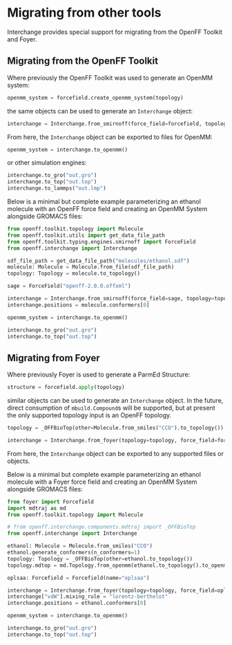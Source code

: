 # Migrating from other tools

Interchange provides special support for migrating from the OpenFF Toolkit and Foyer.

## Migrating from the OpenFF Toolkit

Where previously the OpenFF Toolkit was used to generate an OpenMM system:

```python
openmm_system = forcefield.create_openmm_system(topology)
```

the same objects can be used to generate an `Interchange` object:

```python
interchange = Interchange.from_smirnoff(force_field=forcefield, topology=topology)
```

From here, the `Interchange` object can be exported to files for OpenMM:

```python
openmm_system = interchange.to_openmm()
```

or other simulation engines:

```python
interchange.to_gro("out.gro")
interchange.to_top("out.top")
interchange.to_lammps("out.lmp")
```

Below is a minimal but complete example parameterizing an ethanol molecule with an OpenFF force field and creating an OpenMM System alongside GROMACS files:

```python
from openff.toolkit.topology import Molecule
from openff.toolkit.utils import get_data_file_path
from openff.toolkit.typing.engines.smirnoff import ForceField
from openff.interchange import Interchange

sdf_file_path = get_data_file_path("molecules/ethanol.sdf")
molecule: Molecule = Molecule.from_file(sdf_file_path)
topology: Topology = molecule.to_topology()

sage = ForceField("openff-2.0.0.offxml")

interchange = Interchange.from_smirnoff(force_field=sage, topology=topology)
interchange.positions = molecule.conformers[0]

openmm_system = interchange.to_openmm()

interchange.to_gro("out.gro")
interchange.to_top("out.top")
```

## Migrating from Foyer

Where previously Foyer is used to generate a ParmEd Structure:

```python
structure = forcefield.apply(topology)
```

similar objects can be used to generate an `Interchange` object. In the future, direct consumption
of `mbuild.Compound`s will be supported, but at present the only supported topology input is an
OpenFF topology.

```python
topology = _OFFBioTop(other=Molecule.from_smiles("CCO").to_topology())

interchange = Interchange.from_foyer(topology=topology, force_field=forcefield)
```

From here, the `Interchange` object can be exported to any supported files or objects.

Below is a minimal but complete example parameterizing an ethanol molecule with a Foyer force field and creating an OpenMM System alongside GROMACS files:


```python
from foyer import Forcefield
import mdtraj as md
from openff.toolkit.topology import Molecule

# from openff.interchange.components.mdtraj import _OFFBioTop
from openff.interchange import Interchange

ethanol: Molecule = Molecule.from_smiles("CCO")
ethanol.generate_conformers(n_conformers=1)
topology: Topology = _OFFBioTop(other=ethanol.to_topology())
topology.mdtop = md.Topology.from_openmm(ethanol.to_topology().to_openmm())

oplsaa: Forcefield = Forcefield(name="oplsaa")

interchange = Interchange.from_foyer(topology=topology, force_field=oplsaa)
interchange["vdW"].mixing_rule = "lorentz-berthelot"
interchange.positions = ethanol.conformers[0]

openmm_system = interchange.to_openmm()

interchange.to_gro("out.gro")
interchange.to_top("out.top")
```

